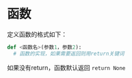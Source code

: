 # 函数

定义函数的格式如下：

```python
def <函数名>(参数1，参数2):
  # 函数的实现，如果需要返回则用return关键词
```

如果没有return，函数默认返回 `return None`